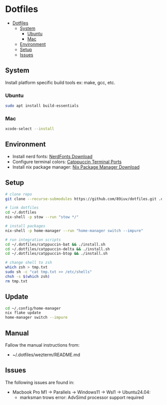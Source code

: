 # Dotfiles

<!--toc:start-->
- [Dotfiles](#dotfiles)
  - [System](#system)
    - [Ubuntu](#ubuntu)
    - [Mac](#mac)
  - [Environment](#environment)
  - [Setup](#setup)
  - [Issues](#issues)
<!--toc:end-->

## System

Install platform specific build tools ex: make, gcc, etc.

### Ubuntu

```sh
sudo apt install build-essentials
```

### Mac

```sh
xcode-select --install
```

## Environment

- Install nerd fonts: [NerdFonts Download](https://www.nerdfonts.com/font-downloads)
- Configure terminal colors: [Catppuccin Terminal Ports](https://catppuccin.com/ports/?q=terminal)
- Install nix package manager: [Nix Package Manager Download](https://nixos.org/download)

## Setup

```sh
# clone repo
git clone --recurse-submodules https://github.com/89iuv/dotfiles.git .dotfiles
```

```sh
# link dotfiles
cd ~/.dotfiles
nix-shell -p stow --run "stow */"
```

```sh
# install packages
nix-shell -p home-manager --run "home-manager switch --impure"
```

```sh
# run integration scripts
cd ~/.dotfiles/catppuccin-bat && ./install.sh
cd ~/.dotfiles/catppuccin-delta && ./install.sh
cd ~/.dotfiles/catppuccin-btop && ./install.sh
```

```sh
# change shell to zsh
which zsh > tmp.txt
sudo sh -c "cat tmp.txt >> /etc/shells"
chsh -s $(which zsh)
rm tmp.txt
```

## Update

```sh
cd ~/.config/home-manager
nix flake update
home-manager switch --impure
```

## Manual

Fallow the manual instructions from:

- ~/.dotfiles/wezterm/README.md

## Issues

The following issues are found in:

- Macbook Pro M1 -> Parallels -> Windows11 -> Wsl1 -> Ubuntu24.04:
  - marksman trows error: AdvSimd processor support required
